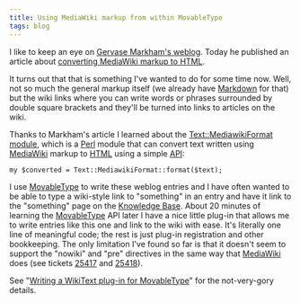 ```yaml
---
title: Using MediaWiki markup from within MovableType
tags: blog
---
```


I like to keep an eye on [Gervase Markham's weblog](http://weblogs.mozillazine.org/gerv/). Today he published an article about [converting MediaWiki markup to HTML](http://weblogs.mozillazine.org/gerv/archives/2007/03/mediawiki2html.html).

It turns out that that is something I've wanted to do for some time now. Well, not so much the general markup itself (we already have [Markdown](http://wincent.dev/wiki/Markdown) for that) but the wiki links where you can write words or phrases surrounded by double square brackets and they'll be turned into links to articles on the wiki.

Thanks to Markham's article I learned about the [Text::MediawikiFormat module](http://search.cpan.org/~dprice/Text-MediawikiFormat-0.05/lib/Text/MediawikiFormat.pm), which is a [Perl](http://wincent.dev/wiki/Perl) module that can convert text written using [MediaWiki](http://wincent.dev/wiki/MediaWiki) markup to [HTML](http://wincent.dev/wiki/HTML) using a simple [API](http://wincent.dev/wiki/API):

    my $converted = Text::MediawikiFormat::format($text);

I use [MovableType](http://wincent.dev/wiki/MovableType) to write these weblog entries and I have often wanted to be able to type a wiki-style link to "something" in an entry and have it link to the "something" page on the [Knowledge Base](http://wincent.dev/wiki/Knowledge%20Base). About 20 minutes of learning the [MovableType](http://wincent.dev/wiki/MovableType) API later I have a nice little plug-in that allows me to write entries like this one and link to the wiki with ease. It's literally one line of meaningful code; the rest is just plug-in registration and other bookkeeping. The only limitation I've found so far is that it doesn't seem to support the "nowiki" and "pre" directives in the same way that [MediaWiki](http://wincent.dev/wiki/MediaWiki) does (see tickets [25417](http://rt.cpan.org/Ticket/Display.html?id=25417) and [25418](http://rt.cpan.org/Ticket/Display.html?id=25418)).

See "[Writing a WikiText plug-in for MovableType](http://wincent.dev/wiki/Writing%20a%20WikiText%20plug-in%20for%20MovableType)" for the not-very-gory details.
